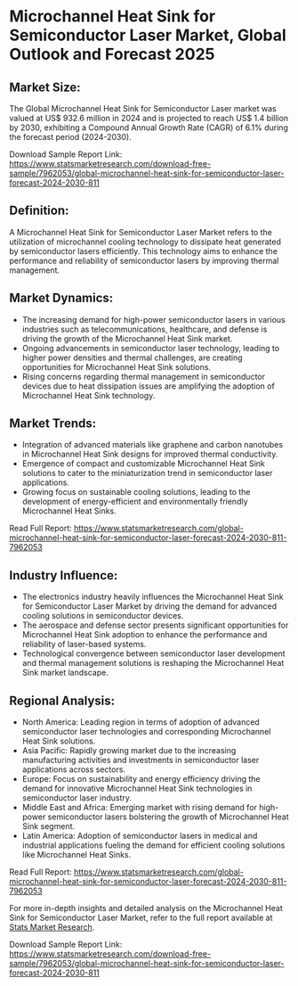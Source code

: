 <!DOCTYPE html>
<html>
<head>
<title>Microchannel Heat Sink for Semiconductor Laser Market, Global Outlook and Forecast 2025</title>
</head>
<body>
<h1>Microchannel Heat Sink for Semiconductor Laser Market, Global Outlook and Forecast 2025</h1>

<h2>Market Size:</h2>
<p>The Global Microchannel Heat Sink for Semiconductor Laser market was valued at US$ 932.6 million in 2024 and is projected to reach US$ 1.4 billion by 2030, exhibiting a Compound Annual Growth Rate (CAGR) of 6.1% during the forecast period (2024-2030).</p>
<p>Download Sample Report Link: <a href='https://www.statsmarketresearch.com/download-free-sample/7962053/global-microchannel-heat-sink-for-semiconductor-laser-forecast-2024-2030-811'>https://www.statsmarketresearch.com/download-free-sample/7962053/global-microchannel-heat-sink-for-semiconductor-laser-forecast-2024-2030-811</a></p>

<h2>Definition:</h2>
<p>A Microchannel Heat Sink for Semiconductor Laser Market refers to the utilization of microchannel cooling technology to dissipate heat generated by semiconductor lasers efficiently. This technology aims to enhance the performance and reliability of semiconductor lasers by improving thermal management.</p>

<h2>Market Dynamics:</h2>
<ul>
  <li>The increasing demand for high-power semiconductor lasers in various industries such as telecommunications, healthcare, and defense is driving the growth of the Microchannel Heat Sink market.</li>
  <li>Ongoing advancements in semiconductor laser technology, leading to higher power densities and thermal challenges, are creating opportunities for Microchannel Heat Sink solutions.</li>
  <li>Rising concerns regarding thermal management in semiconductor devices due to heat dissipation issues are amplifying the adoption of Microchannel Heat Sink technology.</li>
</ul>

<h2>Market Trends:</h2>
<ul>
  <li>Integration of advanced materials like graphene and carbon nanotubes in Microchannel Heat Sink designs for improved thermal conductivity.</li>
  <li>Emergence of compact and customizable Microchannel Heat Sink solutions to cater to the miniaturization trend in semiconductor laser applications.</li>
  <li>Growing focus on sustainable cooling solutions, leading to the development of energy-efficient and environmentally friendly Microchannel Heat Sinks.</li>
</ul>
<p>Read Full Report: <a href='https://www.statsmarketresearch.com/global-microchannel-heat-sink-for-semiconductor-laser-forecast-2024-2030-811-7962053'>https://www.statsmarketresearch.com/global-microchannel-heat-sink-for-semiconductor-laser-forecast-2024-2030-811-7962053</a></p>

<h2>Industry Influence:</h2>
<ul>
  <li>The electronics industry heavily influences the Microchannel Heat Sink for Semiconductor Laser Market by driving the demand for advanced cooling solutions in semiconductor devices.</li>
  <li>The aerospace and defense sector presents significant opportunities for Microchannel Heat Sink adoption to enhance the performance and reliability of laser-based systems.</li>
  <li>Technological convergence between semiconductor laser development and thermal management solutions is reshaping the Microchannel Heat Sink market landscape.</li>
</ul>

<h2>Regional Analysis:</h2>
<ul>
  <li>North America: Leading region in terms of adoption of advanced semiconductor laser technologies and corresponding Microchannel Heat Sink solutions.</li>
  <li>Asia Pacific: Rapidly growing market due to the increasing manufacturing activities and investments in semiconductor laser applications across sectors.</li>
  <li>Europe: Focus on sustainability and energy efficiency driving the demand for innovative Microchannel Heat Sink technologies in semiconductor laser industry.</li>
  <li>Middle East and Africa: Emerging market with rising demand for high-power semiconductor lasers bolstering the growth of Microchannel Heat Sink segment.</li>
  <li>Latin America: Adoption of semiconductor lasers in medical and industrial applications fueling the demand for efficient cooling solutions like Microchannel Heat Sinks.</li>
</ul>
<p>Read Full Report: <a href='https://www.statsmarketresearch.com/global-microchannel-heat-sink-for-semiconductor-laser-forecast-2024-2030-811-7962053'>https://www.statsmarketresearch.com/global-microchannel-heat-sink-for-semiconductor-laser-forecast-2024-2030-811-7962053</a></p>

<p>For more in-depth insights and detailed analysis on the Microchannel Heat Sink for Semiconductor Laser Market, refer to the full report available at <a href='https://www.statsmarketresearch.com/global-microchannel-heat-sink-for-semiconductor-laser-forecast-2024-2030-811-7962053'>Stats Market Research</a>.</p>
<p>Download Sample Report Link: <a href='https://www.statsmarketresearch.com/download-free-sample/7962053/global-microchannel-heat-sink-for-semiconductor-laser-forecast-2024-2030-811'>https://www.statsmarketresearch.com/download-free-sample/7962053/global-microchannel-heat-sink-for-semiconductor-laser-forecast-2024-2030-811</a></p>
</body>
</html>